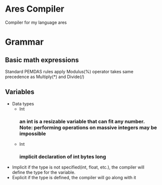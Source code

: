 # Ares Compiler
Compiler for my language ares
# Grammar
## Basic math expressions
Standard PEMDAS rules apply
Modulus(%) operator takes same precedence as Multiply(*) and Divide(/)
## Variables
- Data types
    - Int
        ### an int is a **resizable** variable that can fit any number. Note: performing operations on massive integers may be impossible
    - Int<value>
        ### implicit declaration of int <value> bytes long
- Implicit
if the type is not specified(int, float, etc.), the compiler will define the type for the variable. 
- Explicit
if the type is defined, the compiler will go along with it

